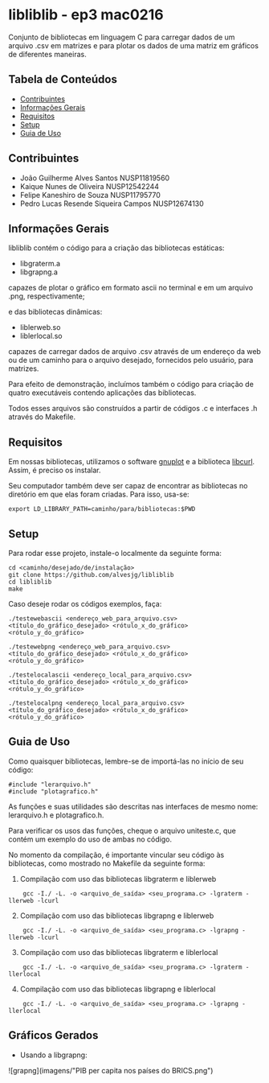 # libliblib - ep3 mac0216
Conjunto de bibliotecas em linguagem C para carregar dados de um arquivo .csv em matrizes e para plotar os dados de uma matriz em gráficos de diferentes maneiras.

## Tabela de Conteúdos
* [Contribuintes](#contribuintes)
* [Informações Gerais](#informações-gerais)
* [Requisitos](#requisitos)
* [Setup](#setup)
* [Guia de Uso](#guia-de-uso)

## Contribuintes
* João Guilherme Alves Santos NUSP11819560
* Kaique Nunes de Oliveira NUSP12542244
* Felipe Kaneshiro de Souza NUSP11795770
* Pedro Lucas Resende Siqueira Campos NUSP12674130

## Informações Gerais
libliblib contém o código para a criação das bibliotecas estáticas:
* libgraterm.a
* libgrapng.a

capazes de plotar o gráfico em formato ascii no terminal e em um arquivo .png, respectivamente;

e das bibliotecas dinâmicas:
* liblerweb.so
* liblerlocal.so

capazes de carregar dados de arquivo .csv através de um endereço da web ou de um caminho para o arquivo desejado, fornecidos pelo usuário, para matrizes.

Para efeito de demonstração, incluímos também o código para criação de quatro executáveis contendo aplicações das bibliotecas.

Todos esses arquivos são construídos a partir de códigos .c e interfaces .h através do Makefile.

## Requisitos
Em nossas bibliotecas, utilizamos o software [gnuplot](http://www.gnuplot.info/) e a biblioteca [libcurl](https://curl.se/libcurl/). Assim, é preciso os instalar.

Seu computador também deve ser capaz de encontrar as bibliotecas no diretório em que elas foram criadas. Para isso, usa-se:

```
export LD_LIBRARY_PATH=caminho/para/bibliotecas:$PWD
```

## Setup
Para rodar esse projeto, instale-o localmente da seguinte forma:

```
cd <caminho/desejado/de/instalação>
git clone https://github.com/alvesjg/libliblib
cd libliblib
make
```

Caso deseje rodar os códigos exemplos, faça:

```
./testewebascii <endereço_web_para_arquivo.csv> <título_do_gráfico_desejado> <rótulo_x_do_gráfico> <rótulo_y_do_gráfico>
```
```
./testewebpng <endereço_web_para_arquivo.csv> <título_do_gráfico_desejado> <rótulo_x_do_gráfico> <rótulo_y_do_gráfico>
```
```
./testelocalascii <endereço_local_para_arquivo.csv> <título_do_gráfico_desejado> <rótulo_x_do_gráfico> <rótulo_y_do_gráfico>
```
```
./testelocalpng <endereço_local_para_arquivo.csv> <título_do_gráfico_desejado> <rótulo_x_do_gráfico> <rótulo_y_do_gráfico>
```

## Guia de Uso
Como quaisquer bibliotecas, lembre-se de importá-las no início de seu código:

```
#include "lerarquivo.h"
#include "plotagrafico.h"
```

As funções e suas utilidades são descritas nas interfaces de mesmo nome: lerarquivo.h e plotagrafico.h.

Para verificar os usos das funções, cheque o arquivo uniteste.c, que contém um exemplo do uso de ambas no código.

No momento da compilação, é importante vincular seu código às bibliotecas, como mostrado no Makefile da seguinte forma:

1. Compilação com uso das bibliotecas libgraterm e liblerweb
```
	gcc -I./ -L. -o <arquivo_de_saída> <seu_programa.c> -lgraterm -llerweb -lcurl
```
2. Compilação com uso das bibliotecas libgrapng e liblerweb
```
	gcc -I./ -L. -o <arquivo_de_saída> <seu_programa.c> -lgrapng -llerweb -lcurl
```
3. Compilação com uso das bibliotecas libgraterm e liblerlocal
```
	gcc -I./ -L. -o <arquivo_de_saída> <seu_programa.c> -lgraterm -llerlocal
```
4. Compilação com uso das bibliotecas libgrapng e liblerlocal
```
	gcc -I./ -L. -o <arquivo_de_saída> <seu_programa.c> -lgrapng -llerlocal

```

## Gráficos Gerados
* Usando a libgrapng:

![grapng](imagens/"PIB per capita nos países do BRICS.png")
